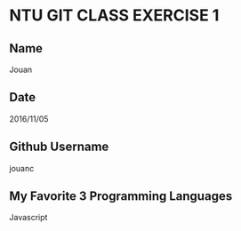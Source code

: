 # NTU GIT CLASS EXERCISE 1

Name
----
Jouan


Date
----
2016/11/05


Github Username 
---------------
jouanc


My Favorite 3 Programming Languages
--------------------------------
Javascript